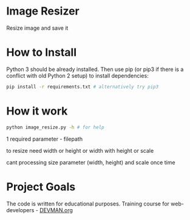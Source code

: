 # Image Resizer

Resize image and save it

# How to Install

Python 3 should be already installed. Then use pip (or pip3 if there is a conflict with old Python 2 setup) to install dependencies:

```bash
pip install -r requirements.txt # alternatively try pip3
```

# How it work
```bash
python image_resize.py -h # for help
```
1 required parameter - filepath

to resize need width or height or width with height or scale

cant processing size parameter (width, height) and scale once time

# Project Goals

The code is written for educational purposes. Training course for web-developers - [DEVMAN.org](https://devman.org)

